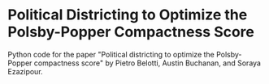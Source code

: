 # Political Districting to Optimize the Polsby-Popper Compactness Score

Python code for the paper "Political districting to optimize the Polsby-Popper compactness score" by Pietro Belotti, Austin Buchanan, and Soraya Ezazipour.
